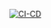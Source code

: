 [![CI-CD](https://github.com/KevinDyke/TestRepository/actions/workflows/CI-CD.yml/badge.svg)](https://github.com/KevinDyke/TestRepository/actions/workflows/CI-CD.yml)
